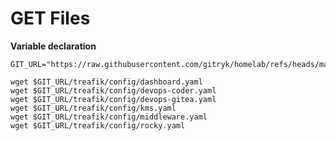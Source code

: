 # GET Files

**Variable declaration**

```shell
GIT_URL="https://raw.githubusercontent.com/gitryk/homelab/refs/heads/main"
```

```shell
wget $GIT_URL/treafik/config/dashboard.yaml
wget $GIT_URL/treafik/config/devops-coder.yaml
wget $GIT_URL/treafik/config/devops-gitea.yaml
wget $GIT_URL/treafik/config/kms.yaml
wget $GIT_URL/treafik/config/middleware.yaml
wget $GIT_URL/treafik/config/rocky.yaml
```
